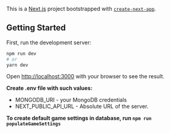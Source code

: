 This is a [Next.js](https://nextjs.org/) project bootstrapped with [`create-next-app`](https://github.com/vercel/next.js/tree/canary/packages/create-next-app).

## Getting Started

First, run the development server:

```bash
npm run dev
# or
yarn dev
```

Open [http://localhost:3000](http://localhost:3000) with your browser to see the result.

**Create .env file with such values:**

-   MONGODB_URI - your MongoDB credentials
-   NEXT_PUBLIC_API_URL - Absolute URL of the server.

**To create default game settings in database, run `npm run populateGameSettings`**
